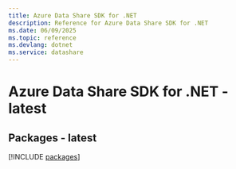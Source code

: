 ```yaml
---
title: Azure Data Share SDK for .NET
description: Reference for Azure Data Share SDK for .NET
ms.date: 06/09/2025
ms.topic: reference
ms.devlang: dotnet
ms.service: datashare
---
```

# Azure Data Share SDK for .NET - latest
## Packages - latest
[!INCLUDE [packages](data-share-index.md)]